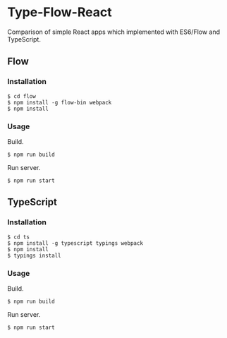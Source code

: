 # Type-Flow-React

Comparison of simple React apps which implemented with ES6/Flow and TypeScript.

## Flow

### Installation
 
```
$ cd flow
$ npm install -g flow-bin webpack
$ npm install
```

### Usage

Build.

```
$ npm run build
```

Run server.

```
$ npm run start
```

## TypeScript
 
### Installation

```
$ cd ts
$ npm install -g typescript typings webpack
$ npm install
$ typings install
```

### Usage

Build.

```
$ npm run build
```

Run server.

```
$ npm run start
```
